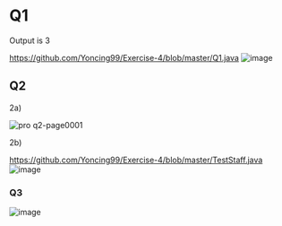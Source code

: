 # Q1
Output is 3

https://github.com/Yoncing99/Exercise-4/blob/master/Q1.java
![image](https://user-images.githubusercontent.com/55395418/79041891-de187380-7c25-11ea-9c31-e47f33f6c02d.png)
## Q2
2a)

![pro q2-page0001](https://user-images.githubusercontent.com/55395418/79042315-474db600-7c29-11ea-97d5-91a8096b96e3.jpg)

2b)

https://github.com/Yoncing99/Exercise-4/blob/master/TestStaff.java
![image](https://user-images.githubusercontent.com/55395418/79042851-ae6d6980-7c2d-11ea-9b62-e65c09350b7a.png)
### Q3

![image](https://user-images.githubusercontent.com/55395418/79043381-6f411780-7c31-11ea-8d65-0b1afbd5e2d2.png)
